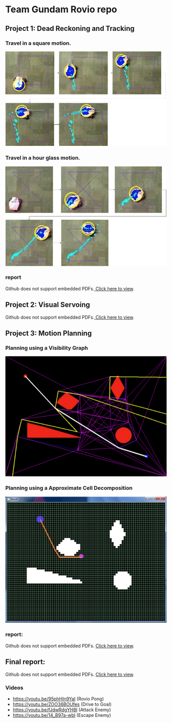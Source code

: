 # Team Gundam Rovio repo

## Project 1: Dead Reckoning and Tracking
###  Travel in a square motion.
![](https://raw.githubusercontent.com/farzonl/cs3630_rovio/master/pictures/Tracking.png)
###  Travel in a hour glass motion.
![](https://raw.githubusercontent.com/farzonl/cs3630_rovio/master/pictures/HourGlassTracking.png)

### report
<object data="https://raw.githubusercontent.com/farzonl/cs3630_rovio/master/reports/Project1.pdf" type="application/pdf" width="700px" height="700px">
    <p>Github does not support embedded PDFs.<a href="https://raw.githubusercontent.com/farzonl/cs3630_rovio/master/reports/Project1.pdf"> Click here to view</a>.</p>
</object>


## Project 2: Visual Servoing
<object data="https://raw.githubusercontent.com/farzonl/cs3630_rovio/master/reports/Project2.pdf" type="application/pdf" width="700px" height="700px">
    <p>Github does not support embedded PDFs.<a href="https://raw.githubusercontent.com/farzonl/cs3630_rovio/master/reports/Project2.pdf"> Click here to view</a>.</p>
</object>

## Project 3: Motion Planning
### Planning using a Visibility Graph
![](https://raw.githubusercontent.com/farzonl/cs3630_rovio/master/pictures/VisibilityGraph.png)

### Planning using a Approximate Cell Decomposition
![](https://raw.githubusercontent.com/farzonl/cs3630_rovio/master/pictures/ApproximateCellDecomposition.png)

### report:
<object data="https://raw.githubusercontent.com/farzonl/cs3630_rovio/master/reports/Project3.pdf" type="application/pdf" width="700px" height="700px">
    <p>Github does not support embedded PDFs. <a href="https://raw.githubusercontent.com/farzonl/cs3630_rovio/master/reports/Project3.pdf"> Click here to view</a>.</p>
</object>

## Final report:
<object data="https://raw.githubusercontent.com/farzonl/cs3630_rovio/master/reports/FinalProjectJurassicPark.pdf" type="application/pdf" width="700px" height="700px">
    <p>Github does not support embedded PDFs. <a href="https://raw.githubusercontent.com/farzonl/cs3630_rovio/master/reports/FinalProjectJurassicPark.pdf"> Click here to view</a>.</p>
</object>

### Videos
- https://youtu.be/95phHIn9YaI (Rovio Pong)
- https://youtu.be/ZOO36BOUfes (Drive to Goal)
- https://youtu.be/fJdwRdgYH8I (Attack Enemy)
- https://youtu.be/14_B97a-wbI (Escape Enemy)